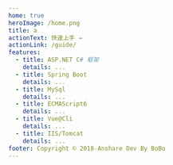 ```yaml
---
home: true
heroImage: /home.png
title: a
actionText: 快速上手 →
actionLink: /guide/
features:
  - title: ASP.NET C# 框架
    details: ...
  - title: Spring Boot
    details: ...
  - title: MySql
    details: ...
  - title: ECMAScript6
    details: ...
  - title: Vue@Cli
    details: ...
  - title: IIS/Tomcat
    details: ...
footer: Copyright © 2018-Anshare Dev By BoBo
---
```


